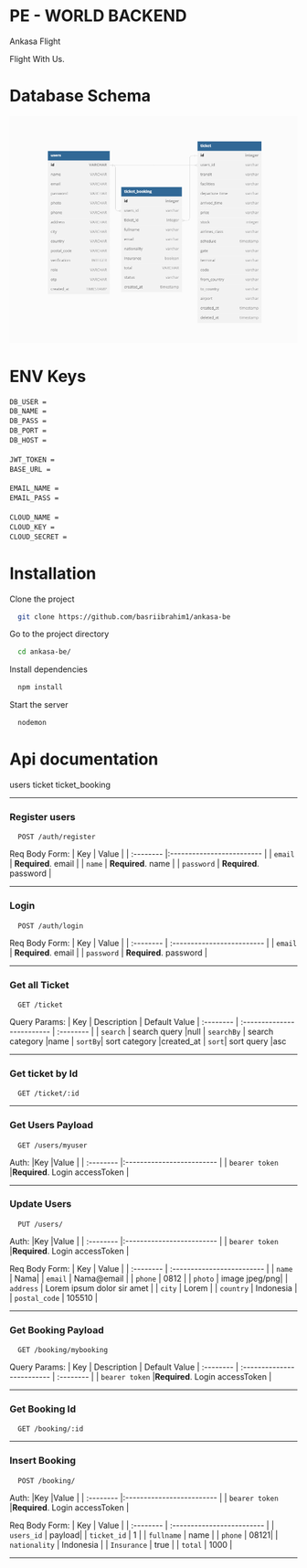 # PE - WORLD BACKEND
Ankasa Flight

Flight With Us.

# Database Schema
![Database Schema](https://github.com/basriibrahim1/ankasa-be/blob/main/src/ss/schema.PNG)

# ENV Keys
```bash
DB_USER = 
DB_NAME = 
DB_PASS = 
DB_PORT = 
DB_HOST = 

JWT_TOKEN = 
BASE_URL = 

EMAIL_NAME = 
EMAIL_PASS = 

CLOUD_NAME = 
CLOUD_KEY = 
CLOUD_SECRET = 
```

# Installation
Clone the project

```bash
  git clone https://github.com/basriibrahim1/ankasa-be
```

Go to the project directory

```bash
  cd ankasa-be/
```

Install dependencies

```bash
  npm install
```

Start the server

```bash
  nodemon
```

# Api documentation
users
ticket
ticket_booking

---
### Register users
```http
  POST /auth/register
```
Req Body Form: 
| Key | Value |
| :-------- |:------------------------- |
| `email` | **Required**. email |
| `name` | **Required**. name |
| `password` | **Required**. password |


---
### Login
```http
  POST /auth/login
```
Req Body Form: 
| Key | Value |
| :-------- | :------------------------- |
| `email` | **Required**. email |
| `password` | **Required**. password |




---
### Get all Ticket

```http
  GET /ticket
```
Query Params: 
| Key | Description | Default Value
| :-------- | :------------------------- | :-------- |
| `search` | search query  |null
| `searchBy` | search category |name
| `sortBy`| sort category |created_at
| `sort`| sort query |asc


---


### Get ticket by Id

```http
  GET /ticket/:id
```

---


### Get Users Payload

```http
  GET /users/myuser
```
Auth:
|Key |Value                |
| :-------- |:------------------------- |
| `bearer token` |**Required**. Login accessToken |

---

### Update Users
```http
  PUT /users/
```
Auth:
|Key |Value                |
| :-------- |:------------------------- |
| `bearer token` |**Required**. Login accessToken |

Req Body Form: 
| Key | Value |
| :-------- | :------------------------- |
| `name` | Nama|
| `email` | Nama@email |
| `phone` | 0812 |
| `photo` | image jpeg/png|
| `address` | Lorem ipsum dolor sir amet |
| `city` | Lorem |
| `country` | Indonesia |
| `postal_code` | 105510 |


---
### Get Booking Payload

```http
  GET /booking/mybooking
```
Query Params: 
| Key | Description | Default Value
| :-------- | :------------------------- | :-------- |
| `bearer token` |**Required**. Login accessToken |


---
### Get Booking Id

```http
  GET /booking/:id
```

---

### Insert Booking
```http
  POST /booking/
```
Auth:
|Key |Value                |
| :-------- |:------------------------- |
| `bearer token` |**Required**. Login accessToken |

Req Body Form: 
| Key | Value |
| :-------- | :------------------------- |
| `users_id` | payload|
| `ticket_id` | 1 |
| `fullname` | name |
| `phone` | 08121|
| `nationality` | Indonesia |
| `Insurance` | true |
| `total` | 1000 |


---